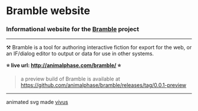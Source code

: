 # Bramble website

### Informational website for the  [Bramble](https://github.com/animalphase/bramble) project

---

⚒ Bramble is a tool for authoring interactive fiction for export for the web, or an IF/dialog editor to output or data for use in other systems.

**⭐️ live url: http://animalphase.com/bramble/ ⭐️**

> a preview build of Bramble is available at https://github.com/animalphase/bramble/releases/tag/0.0.1-preview

---

animated svg made [vivus](https://maxwellito.github.io/vivus-instant/)
